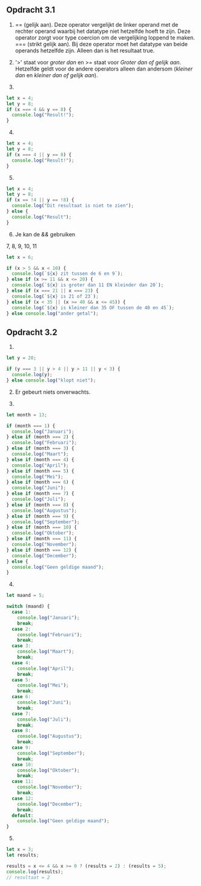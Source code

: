 ## Opdracht 3.1

1. == (gelijk aan). Deze operator vergelijkt de linker operand met de rechter operand waarbij het datatype niet
   hetzelfde hoeft te zijn. Deze operator zorgt voor type coercion om de vergelijking loppend te maken.
   === (strikt gelijk aan). Bij deze operator moet het datatype van beide operands hetzelfde zijn. Alleen dan is het resultaat true.

2. '>' staat voor _groter dan_ en >= staat voor _Groter dan of gelijk aan_. Hetzelfde geldt voor de andere operators alleen dan andersom (_kleiner dan_ en _kleiner dan of gelijk aan_).

3.

```js
let x = 4;
let y = 8;
if (x === 4 && y == 8) {
  console.log("Result!");
}
```

4.

```js
let x = 4;
let y = 8;
if (x === 4 || y == 8) {
  console.log("Result!");
}
```

5.

```js
let x = 4;
let y = 8;
if (x == !4 || y == !8) {
  console.log("Dit resultaat is niet te zien");
} else {
  console.log("Result");
}
```

6. Je kan de _&&_ gebruiken

7, 8, 9, 10, 11

```js
let x = 6;

if (x > 5 && x < 10) {
  console.log(`${x} zit tussen de 6 en 9`);
} else if (x >= 11 && x <= 20) {
  console.log(`${x} is groter dan 11 EN kleinder dan 20`);
} else if (x === 21 || x === 23) {
  console.log(`${x} is 21 of 23`);
} else if (x < 35 || (x >= 40 && x <= 45)) {
  console.log(`${x} is kleiner dan 35 OF tussen de 40 en 45`);
} else console.log("ander getal");
```

## Opdracht 3.2

1.

```js
let y = 20;

if (y === 3 || y > 4 || y > 11 || y < 3) {
  console.log(y);
} else console.log("klopt niet");
```

2. Er gebeurt niets onverwachts.

3.

```js
let month = 13;

if (month === 1) {
  console.log("Januari");
} else if (month === 2) {
  console.log("Februari");
} else if (month === 3) {
  console.log("Maart");
} else if (month === 4) {
  console.log("April");
} else if (month === 5) {
  console.log("Mei");
} else if (month === 6) {
  console.log("Juni");
} else if (month === 7) {
  console.log("Juli");
} else if (month === 8) {
  console.log("Augustus");
} else if (month === 9) {
  console.log("September");
} else if (month === 10) {
  console.log("Oktober");
} else if (month === 11) {
  console.log("November");
} else if (month === 12) {
  console.log("December");
} else {
  console.log("Geen geldige maand");
}
```

4.

```js
let maand = 5;

switch (maand) {
  case 1:
    console.log("Januari");
    break;
  case 2:
    console.log("Februari");
    break;
  case 3:
    console.log("Maart");
    break;
  case 4:
    console.log("April");
    break;
  case 5:
    console.log("Mei");
    break;
  case 6:
    console.log("Juni");
    break;
  case 7:
    console.log("Juli");
    break;
  case 8:
    console.log("Augustus");
    break;
  case 9:
    console.log("September");
    break;
  case 10:
    console.log("Oktober");
    break;
  case 11:
    console.log("November");
    break;
  case 12:
    console.log("December");
    break;
  default:
    console.log("Geen geldige maand");
}
```

5.

```js
let x = 3;
let results;

results = x <= 4 && x >= 0 ? (results = 2) : (results = 5);
console.log(results);
// resultaat = 2
```
